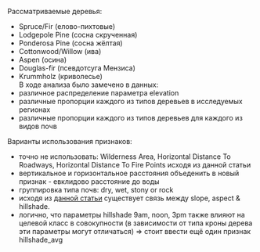 Рассматриваемые деревья:
* Spruce/Fir (елово-пихтовые)
* Lodgepole Pine (сосна скрученная)
* Ponderosa Pine (сосна жёлтая)
* Cottonwood/Willow (ива)
* Aspen (осина)
* Douglas-fir (псевдотсуга Мензиса)
* Krummholz (криволесье) <br>
В  ходе анализа было замечено в данных:
* различное распределение параметра elevation
* различные пропорции каждого из типов деревьев в исследуемых регионах
* различные пропорции каждого из типов деревьев для каждого из видов почв

Варианты использования признаков:
* точно не использовать: Wilderness Area, Horizontal Distance To Roadways, Horizontal Distance To Fire Points исходя из данной статьи
* вертикальное и горизонтальное расстояния объеденить в новый признак - евклидово расстояние до воды
* группировка типа почв: dry, wet, stony or rock
* исходя из [данной статьи](http://desktop.arcgis.com/ru/arcmap/10.3/tools/spatial-analyst-toolbox/how-hillshade-works.htm) существует связь между slope, aspect & hillshade. 
* логично, что параметры hillshade 9am, noon, 3pm также влияют на целевой класс в совокупности (в зависимости от типа кроны дерева эти параметры могут отличаться) => стоит ввести ещё один признак hillshade_avg
